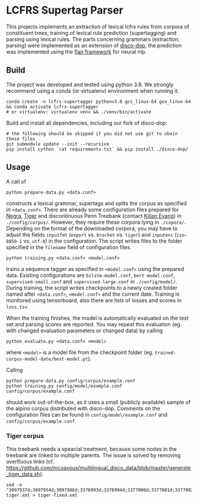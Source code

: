# LCFRS Supertag Parser

This projects implements an extraction of lexical lcfrs rules from corpora of constituent trees, training of lexical rule prediction (supertagging) and parsing using lexical rules.
The parts concerning grammars (extraction, parsing) were implemented as an extension of [disco-dop](https://github.com/andreasvc/disco-dop), the prediction was implemented using the [flair framework](https://github.com/flairNLP/flair) for neural nlp.

## Build

The project was developed and tested using python 3.8.
We strongly recommend using a conda (or virtualenv) environment when running it:

    conda create -n lcfrs-supertagger python=3.8 gcc_linux-64 gxx_linux-64 && conda activate lcfrs-supertagger
    # or virtualenv: virtualenv venv && ./venv/bin/activate

Build and install all dependencies, including our fork of disco-dop:

    # the following should be skipped if you did not use git to obain these files
    git submodule update --init --recursive
    pip install cython `cat requirements.txt` && pip install ./disco-dop/

## Usage

A call of

    python prepare-data.py <data.conf>

constructs a lexical grammar, supertags and splits the corpus as specified in ```<data.conf>```.
There are already some configuration files prepared for [Negra](http://www.coli.uni-saarland.de/projects/sfb378/negra-corpus/), [Tiger](https://www.ims.uni-stuttgart.de/forschung/ressourcen/korpora/tiger/) and discontinuous Penn Treebank (contact [Kilian Evang](https://kilian.evang.name/)) in ```./config/corpus/```.
However, they require these corpora lying in ```./copora/```.
Depending on the format of the downloaded corpora, you may have to adjust the fields ```inputfmt``` (```export``` vs. ```bracket``` vs. ```tiger```) and ```inputenc``` (```iso-8859-1``` vs. ```utf-8```) in the configuration.
The script writes files to the folder specified in the ```filename``` field of configuration files.

    python training.py <data.conf> <model.conf>

trains a sequence tagger as specified in ```<model.conf>``` using the prepared data.
Existing configurations are ```bilstm-model.conf```, ```bert-model.conf```, ```supervised-small.conf``` and  ```supervised-large.conf``` in ```./config/model/```.
During training, the script writes checkpoints to a newly created folder named after ```<data.conf>```, ```<model.conf>``` and the current date.
Training is monitored using tensorboard, also there are lists of losses and scores in ```loss.tsv```.

When the training finishes, the model is automatically evaluated on the test set and parsing scores are reported.
You may repeat this evaluation (eg. with changed evaluation parameters or changed data) by calling

    python evaluate.py <data.conf> <model>

where ```<model>``` is a model file from the checkpoint folder (eg. ```trained-corpus-model-date/best-model.pt```).

Calling

    python prepare-data.py config/corpus/example.conf
    python training.py config/model/example.conf config/corpus/example.conf

should work out-of-the-box, as it uses a small (publicly available) sample of the alpino corpus distributed with disco-dop.
Comments on the configuration files can be found in ```config/model/example.conf``` and ```config/corpus/example.conf```.

### Tiger corpus

This treebank needs a speacial treatment, because some nodes in the treebank are linked to multiple parents.
The issue is solved by removing overfluous links (cf. https://github.com/mcoavoux/multilingual_disco_data/blob/master/generate_tiger_data.sh):

    sed -e "3097937d;3097954d;3097986d;3376993d;3376994d;3377000d;3377001d;3377002d;3377008d;3377048d;3377055d" tiger.xml > tiger-fixed.xml